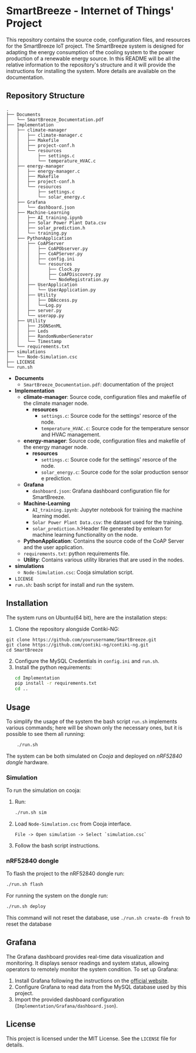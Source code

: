 # SmartBreeze - Internet of Things' Project
This repository contains the source code, configuration files, and resources for the SmartBreeze IoT project.
The SmartBreeze system is designed for adapting the energy consumption of the cooling system to the power production of a renewable energy source.
In this README will be all the relative information to the repository's structure and it will provide the instructions for installing the system.
More details are available on the documentation.
## Repository Structure
```
.
├── Documents
│   └── SmartBreeze_Documentation.pdf
├── Implementation
│   ├── climate-manager
│   │   ├── climate-manager.c
│   │   ├── Makefile
│   │   ├── project-conf.h
│   │   └── resources
│   │       ├── settings.c
│   │       └── temperature_HVAC.c
│   ├── energy-manager
│   │   ├── energy-manager.c
│   │   ├── Makefile
│   │   ├── project-conf.h
│   │   └── resources
│   │       ├── settings.c
│   │       └── solar_energy.c
│   ├── Grafana
│   │   └── dashboard.json
│   ├── Machine-Learning
│   │   ├── AI_training.ipynb
│   │   ├── Solar Power Plant Data.csv
│   │   ├── solar_prediction.h
│   │   └── training.py
│   ├── PythonApplication
│   │   ├── CoAPServer
│   │   │   ├── CoAPObserver.py
│   │   │   ├── CoAPServer.py
│   │   │   ├── config.ini
│   │   │   └── resources
│   │   │       ├── Clock.py
│   │   │       ├── CoAPDiscovery.py
│   │   │       └── NodeRegistration.py
│   │   ├── UserApplication
│   │   │   └── UserApplication.py
│   │   ├── Utility
│   │   │   ├── DBAccess.py
│   │   │   └──Log.py
│   │   ├── server.py
│   │   └── userapp.py
│   ├── Utility
│   │   ├── JSONSenML
│   │   ├── Leds
│   │   ├── RandomNumberGenerator
│   │   └── Timestamp 
│   └── requirements.txt
├── simulations
│   └── Node-Simulation.csc
├── LICENSE
└── run.sh
```
- **Documents**
  - `SmartBreeze_Documentation.pdf`: documentation of the project
- **Implementation**
  - **climate-manager**: Source code, configuration files and makefile of the climate manager node.
    - **resources**
      - `settings.c`: Source code for the settings' resorce of the node.
      - `temperature_HVAC.c`: Source code for the temperature sensor and HVAC management.
  - **energy-manager**: Source code, configuration files and makefile of the energy manager node.
    - **resources**
      - `settings.c`: Source code for the settings' resorce of the node.
      - `solar_energy.c`: Source code for the solar production sensor e prediction.
  - **Grafana**
    - `dashboard.json`: Grafana dashboard configuration file for SmartBreeze.
  - **Machine-Learning**
    - `AI_training.ipynb`: Jupyter notebook for training the machine learning model.
    - `Solar Power Plant Data.csv`: the dataset used for the training.
    - `solar_prediction.h`:Header file generated by emlearn for machine learning functionality on the node.
  - **PythonApplication**: Contains the source code of the CoAP Server and the user application.
  - `requirements.txt`: python requirements file.
  - **Utility**: Contains various utility libraries that are used in the nodes.
- **simulations**
  - `Node-Simulation.csc`: Cooja simulation script.
- `LICENSE`
- `run.sh`: bash script for install and run the system.
## Installation
The system runs on Ubuntu(64 bit), here are the installation steps:
1. Clone the repository alongside Contiki-NG:
```
git clone https://github.com/yourusername/SmartBreeze.git
git clone https://github.com/contiki-ng/contiki-ng.git
cd SmartBreeze
```
2. Configure the MySQL Credentials in `config.ini` and `run.sh`.
3. Install the python requirements:
   ```bash
   cd Implementation
   pip install -r requirements.txt
   cd ..
   ```
## Usage
To simplify the usage of the system the bash script `run.sh` implements various commands; here will be shown only the necessary ones, but it is possible to see them all running:
```bash
    ./run.sh
```
The system can be both simulated on *Cooja* and deployed on *nRF52840 dongle* hardware.

### Simulation
To run the simulation on cooja:
1. Run:
    ```bash
    ./run.sh sim
    ```
2. Load `Node-Simulation.csc` from Cooja interface.
    ```
    File -> Open simulation -> Select `simulation.csc`
    ```
3. Follow the bash script instructions.

### nRF52840 dongle

To flash the project to the nRF52840 dongle run:
  ```bash
  ./run.sh flash
  ```   
For running the system on the dongle run:
  ```bash
  ./run.sh deploy
  ```
This command will not reset the database, use `./run.sh create-db fresh` to reset the database
## Grafana

The Grafana dashboard provides real-time data visualization and monitoring. It displays sensor readings and system status, allowing operators to remotely monitor the system condition. To set up Grafana:

1. Install Grafana following the instructions on the [official website](https://grafana.com/get).
2. Configure Grafana to read data from the MySQL database used by this project.
3. Import the provided dashboard configuration (`Implementation/Grafana/dashboard.json`).

## License

This project is licensed under the MIT License. See the `LICENSE` file for details.
